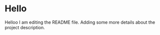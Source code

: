 # Hello
Helloo
I am editing the README file. Adding some more details about the project description.
